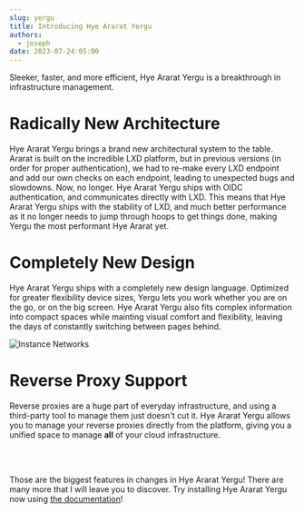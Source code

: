 ```yaml
---
slug: yergu
title: Introducing Hye Ararat Yergu
authors:
  - joseph
date: 2023-07-24:05:00
---
```


Sleeker, faster, and more efficient, Hye Ararat Yergu is a breakthrough in infrastructure management.

# Radically New Architecture
Hye Ararat Yergu brings a brand new architectural system to the table. Ararat is built on the incredible LXD platform, but in previous versions (in order for proper authentication), we had to re-make every LXD endpoint and add our own checks on each endpoint, leading to unexpected bugs and slowdowns. Now, no longer. Hye Ararat Yergu ships with OIDC authentication, and communicates directly with LXD. This means that Hye Ararat Yergu ships with the stability of LXD, and much better performance as it no longer needs to jump through hoops to get things done, making Yergu the most performant Hye Ararat yet.

# Completely New Design
Hye Ararat Yergu ships with a completely new design language. Optimized for greater flexibility device sizes, Yergu lets you work whether you are on the go, or on the big screen. Hye Ararat Yergu also fits complex information into compact spaces while mainting visual comfort and flexibility, leaving the days of constantly switching between pages behind.

![Instance Networks](/img/screen4.png)

# Reverse Proxy Support
Reverse proxies are a huge part of everyday infrastructure, and using a third-party tool to manage them just doesn't cut it. Hye Ararat Yergu allows you to manage your reverse proxies directly from the platform, giving you a unified space to manage **all** of your cloud infrastructure.

<br />
<br />

Those are the biggest features in changes in Hye Ararat Yergu! There are many more that I will leave you to discover. Try installing Hye Ararat Yergu now using [the documentation](/docs/intro)!

